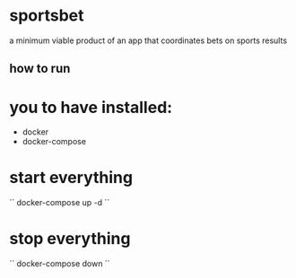 # sportsbet
a minimum viable product of an app that coordinates bets on sports results

## how to run

# you to have installed:
- docker
- docker-compose

# start everything
´´
docker-compose up -d
´´

# stop everything
´´
docker-compose down
´´
